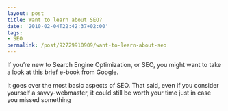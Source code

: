 ```yaml
---
layout: post
title: Want to learn about SEO?
date: '2010-02-04T22:42:37+02:00'
tags:
- SEO
permalink: /post/92729910909/want-to-learn-about-seo
---
```

If you’re new to Search Engine Optimization, or SEO, you might want to take a look at [this](http://www.google.com/webmasters/docs/search-engine-optimization-starter-guide.pdf) brief e-book from Google.

It goes over the most basic aspects of SEO. That said, even if you consider yourself a savvy-webmaster, it could still be worth your time just in case you missed something